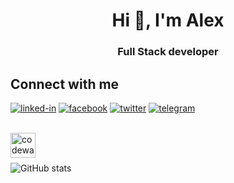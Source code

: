 
<h1 align="center">Hi 👋, I'm Alex</h1>
<h3 align="center">Full Stack developer</h3>

## Connect with me
<p align="left">
 <a href='https://www.linkedin.com/in/alex-starichenko-00b825214'><img alt="linked-in" src="https://img.shields.io/badge/linkedin-%231877F2.svg?&style=for-the-badge&logo=linkedin&logoColor=white" /></a>
 <a href='https://www.facebook.com/alex.starichenko'><img alt="facebook" src="https://img.shields.io/badge/facebook-%231877F2.svg?&style=for-the-badge&logo=facebook&logoColor=white" /></a>
 <a href='https://twitter.com/_glasgalas'><img alt="twitter" src="https://img.shields.io/badge/twitter-%231877F2.svg?&style=for-the-badge&logo=twitter&logoColor=white" /></a>
 <a href='https://t.me/glasgalas'><img alt="telegram" src="https://img.shields.io/badge/Telegram-%231877F2?logo=telegram&style=for-the-badge&logoColor=white" /></a>
</p>

<br/>
<img align="left" src='https://www.codewars.com/users/Glasgalas/badges/large' alt='codewars' height='40'>
<br/><br/>


![GitHub stats](https://github-readme-stats.vercel.app/api?username=glasgalas&show_icons=true)  
 
<!--
**Glasgalas/glasgalas** is a ✨ _special_ ✨ repository because its `README.md` (this file) appears on your GitHub profile.

Here are some ideas to get you started:

- 🔭 I’m currently working on ...
- 🌱 I’m currently learning ...
- 👯 I’m looking to collaborate on ...
- 🤔 I’m looking for help with ...
- 💬 Ask me about ...
- 📫 How to reach me: ...
- 😄 Pronouns: ...
- ⚡ Fun fact: ...
-->
